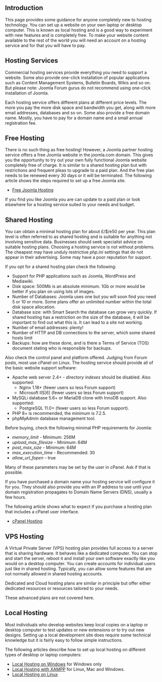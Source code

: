 <!-- Filename: J4.x:Hosting_Setup / Display title: Hosting Setup -->

## Introduction

This page provides some guidance for anyone completely new to hosting
technology. You can set up a website on your own laptop or desktop
computer. This is known as local hosting and is a good way to experiment
with new features and is completely free. To make your website content
available to the rest of the world you will need an account on a hosting
service and for that you will have to pay.

## Hosting Services

Commercial hosting services provide everything you need to support a
website. Some also provide one-click installation of popular
applications such as Content Management Systems, Bulletin Boards, Wikis
and so on. But please note: Joomla Forum gurus do not recommend using
one-click installation of Joomla.

Each hosting service offers different plans at different price levels. The
more you pay the more disk space and bandwidth you get, along with more
email addresses, databases and so on. Some also provide a free domain name.
Mostly, you have to pay for a domain name and a small annual registration fee.

## Free Hosting

There is no such thing as free hosting! However, a Joomla partner hosting
service offers a free Joomla website in the joomla.com domain. This gives you
the opportunity to try out your own fully functional Joomla website completely
free of charge. It is similar to a shared hosting plan but with restrictions
and frequent pleas to upgrade to a paid plan. And the free plan needs to be
renewed every 30 days or it will be terminated. The following article shows
the steps required to set up a free Joomla site.

* [Free Joomla Hosting](jdocmanual?manual=user&heading=hosting&filename=free-hosting.md)

If you find you like Joomla you are can update to a paid plan or look elsewhere
for a hosting service suited to your needs and budget.

## Shared Hosting

You can obtain a minimal hosting plan for about £/$/e50 per year. This plan
level is often referred to as shared hosting and is suitable for
anything not involving sensitive data. Businesses should seek specialist
advice on suitable hosting plans. Choosing a hosting service is not
without problems. The cheapest may have unduly restrictive *php.ini*
settings that do not appear in their advertising. Some may have a poor
reputation for support.

If you opt for a shared hosting plan check the following:

- Support for PHP applications such as Joomla, WordPress and Mediawiki.
- Disk space: 500Mb is an absolute minimum. 1Gb or more would be better
  if you plan on using lots of images.
- Number of Databases: Joomla uses one but you will soon find you need 5
  or 10 or more. Some plans offer an unlimited number within the total
  disk space allocation.
- Database size: with Smart Search the database can grow very quickly.
  If shared hosting has a restriction on the size of the database, it
  will be important to find out what this is. It can lead to a site not
  working.
- Number of email addresses: plenty!
- Number of HTTP and DB connections to the server, which some shared
  hosts limit
- Backups: how are these done, and is there a Terms of Service (TOS)
  document stating who is responsible for backups.

Also check the control panel and platform offered. Judging from Forum
posts, most use cPanel on Linux. The hosting service should provide all
of the basic website support software:

- Apache web server 2.4+ - *directory indexes* should be disabled. Also
  supported:
  - Nginx 1.18+ (fewer users so less Forum support)
  - Microsoft IIS\[6\] (fewer users so less Forum support)
- MySQLi database 5.6+ or MariaDB clone with InnoDB support. Also
  supported:
  - PostgreSQL 11.0+ (fewer users so less Forum support).
- PHP 8+ is recommended, the minimum is 7.2.5.
- phpMyAdmin database management tool.

Before buying, check the following minimal PHP requirements for Joomla:

- *memory_limit* - Minimum: 256M
- *upload_max_filesize* - Minimum: 64M
- *post_max_size* - Minimum: 64M
- *max_execution_time* - Recommended: 30
- *allow_url_fopen* - true

Many of these parameters may be set by the user in cPanel. Ask if that
is possible.

If you have purchased a domain name your hosting service will configure
it for you. They should also provide you with an IP address to use until
your domain registration propagates to Domain Name Servers (DNS),
usually a few hours.

The following article shows what to expect if you purchase a hosting plan that
includes a cPanel user interface.

* [cPanel Hosting](jdocmanual?manual=documenter&heading=hosting&filename=cpanel-hosting.md "Internal link")

## VPS Hosting

A Virtual Private Server (VPS) hosting plan provides full access to a server
that is sharing hardware. It behaves like a dedicated computer. You can stop
and start the server, reboot it and install your own software exactly like you
would on a desktop computer. You can create accounts for individual users
just like in shared hosting. Typically, you can allow some features that are
not normally allowed in shared hosting accounts.

Dedicated and Cloud hosting plans are similar in principle but offer either
dedicated resources or resources tailored to your needs.

These advanced plans are not covered here.

## Local Hosting

Most individuals who develop websites keep local copies on a laptop or
desktop computer to test updates or new extensions or to try out new designs.
Setting up a local development site does require some technical knowledge but
it is fairly easy to follow simple instructions.

The following articles describe how to set up local hosting on different types
of desktop or laptop computers:

* [Local Hosting on Windows](jdocmanual?manual=user&heading=hosting&filename=local-hosting-on-windows.md "Internal link") for Windows only
* [Local Hosting with XAMPP](jdocmanual?manual=user&heading=hosting&filename=local-hosting-with-xampp.md "Internal link") for Linux, Mac and Windows.
* [Local Hosting on Linux](jdocmanual?manual=user&heading=hosting&filename=local-hosting-on-linux.md "Internal link")
